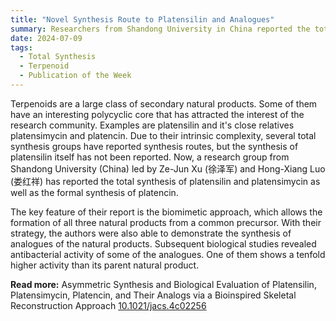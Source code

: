 ```yaml
---
title: "Novel Synthesis Route to Platensilin and Analogues"  
summary: Researchers from Shandong University in China reported the total synthesis of platensilin and platensimycin, as well as the formal synthesis of platencin in JACS, using a biomimetic approach that allowed the formation of all three natural products from a common precursor.
date: 2024-07-09
tags:
  - Total Synthesis
  - Terpenoid
  - Publication of the Week
---
```


Terpenoids are a large class of secondary natural products. Some of them have an interesting polycyclic core that has attracted the interest of the research community. Examples are platensilin and it's close relatives platensimycin and platencin. Due to their intrinsic complexity, several total synthesis groups have reported synthesis routes, but the synthesis of platensilin itself has not been reported. Now, a research group from Shandong University (China) led by Ze-Jun Xu (徐泽军) and Hong-Xiang Luo (娄红祥) has reported the total synthesis of platensilin and platensimycin as well as the formal synthesis of platencin.

The key feature of their report is the biomimetic approach, which allows the formation of all three natural products from a common precursor. With their strategy, the authors were also able to demonstrate the synthesis of analogues of the natural products. Subsequent biological studies revealed antibacterial activity of some of the analogues. One of them shows a tenfold higher activity than its parent natural product.
 
**Read more:** Asymmetric Synthesis and Biological Evaluation of Platensilin, Platensimycin, Platencin, and Their Analogs via a Bioinspired Skeletal Reconstruction Approach
 [10.1021/jacs.4c02256](https://doi.org/10.1021/jacs.4c02256)